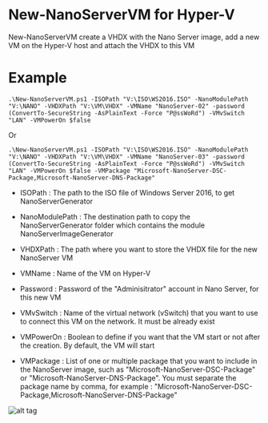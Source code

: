 # New-NanoServerVM for Hyper-V

New-NanoServerVM create a VHDX with the Nano Server image, add a new VM on the Hyper-V host and attach the VHDX to this VM

# Example

```
.\New-NanoServerVM.ps1 -ISOPath "V:\ISO\WS2016.ISO" -NanoModulePath "V:\NANO" -VHDXPath "V:\VM\VHDX" -VMName "NanoServer-02" -password (ConvertTo-SecureString -AsPlainText -Force "P@ssWoRd") -VMvSwitch "LAN" -VMPowerOn $false
```

Or

```
.\New-NanoServerVM.ps1 -ISOPath "V:\ISO\WS2016.ISO" -NanoModulePath "V:\NANO" -VHDXPath "V:\VM\VHDX" -VMName "NanoServer-03" -password (ConvertTo-SecureString -AsPlainText -Force "P@ssWoRd") -VMvSwitch "LAN" -VMPowerOn $false -VMPackage "Microsoft-NanoServer-DSC-Package,Microsoft-NanoServer-DNS-Package"
```

- ISOPath : The path to the ISO file of Windows Server 2016, to get NanoServerGenerator

- NanoModulePath : The destination path to copy the NanoServerGenerator folder which contains the module NanoServerImageGenerator

- VHDXPath : The path where you want to store the VHDX file for the new NanoServer VM

- VMName : Name of the VM on Hyper-V

- Password : Password of the "Adminisitrator" account in Nano Server, for this new VM

- VMvSwitch : Name of the virtual network (vSwitch) that you want to use to connect this VM on the network. It must be already exist

- VMPowerOn : Boolean to define if you want that the VM start or not after the creation. By default, the VM will start

- VMPackage : List of one or multiple package that you want to include in the NanoServer image, such as "Microsoft-NanoServer-DSC-Package" or "Microsoft-NanoServer-DNS-Package". You must separate the package name by comma, for example : "Microsoft-NanoServer-DSC-Package,Microsoft-NanoServer-DNS-Package"

![alt tag](https://github.com/florianburnel/PowerShell/blob/master/HYPER-V-New-NanoServerVM/Images/New-NanoServerImage-Example.png?raw=true)